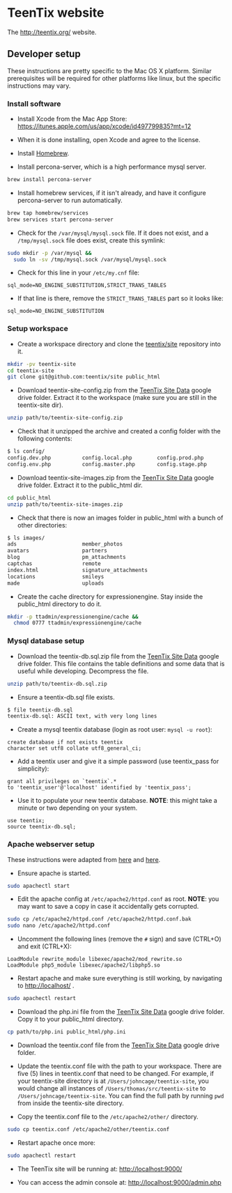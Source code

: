TeenTix website
===============

The http://teentix.org/ website.

Developer setup
---------------

These instructions are pretty specific to the Mac OS X platform. Similar
prerequisites will be required for other platforms like linux, but the specific
instructions may vary.

### Install software

* Install Xcode from the Mac App Store: https://itunes.apple.com/us/app/xcode/id497799835?mt=12

* When it is done installing, open Xcode and agree to the license.

* Install [Homebrew](http://brew.sh/).

* Install percona-server, which is a high performance mysql server.

```bash
brew install percona-server
```

* Install homebrew services, if it isn't already, and have it configure
  percona-server to run automatically.

```bash
brew tap homebrew/services
brew services start percona-server
```

* Check for the `/var/mysql/mysql.sock` file. If it does not exist, and a
  `/tmp/mysql.sock` file does exist, create this symlink:

```bash
sudo mkdir -p /var/mysql &&
  sudo ln -sv /tmp/mysql.sock /var/mysql/mysql.sock
```

* Check for this line in your `/etc/my.cnf` file:

```
sql_mode=NO_ENGINE_SUBSTITUTION,STRICT_TRANS_TABLES 
```

* If that line is there, remove the `STRICT_TRANS_TABLES` part so it looks like:

```
sql_mode=NO_ENGINE_SUBSTITUTION
```

### Setup workspace

* Create a workspace directory and clone the [teentix/site][repo] repository
  into it.

```bash
mkdir -pv teentix-site
cd teentix-site
git clone git@github.com:teentix/site public_html
```

[repo]: https://github.com/teentix/site

* Download teentix-site-config.zip from the [TeenTix Site Data][drivedir]
  google drive folder. Extract it to the workspace (make sure you are still in
  the teentix-site dir).

```bash
unzip path/to/teentix-site-config.zip
```

* Check that it unzipped the archive and created a config folder with the
  following contents:

```bash
$ ls config/
config.dev.php          config.local.php        config.prod.php
config.env.php          config.master.php       config.stage.php
```

* Download teentix-site-images.zip from the [TeenTix Site Data][drivedir] google drive folder. Extract it to the public_html dir.

```bash
cd public_html
unzip path/to/teentix-site-images.zip
```

* Check that there is now an images folder in public_html with a bunch of other
  directories:

```bash
$ ls images/
ads                     member_photos
avatars                 partners
blog                    pm_attachments
captchas                remote
index.html              signature_attachments
locations               smileys
made                    uploads
```

* Create the cache directory for expressionengine. Stay inside the public_html
  directory to do it.

```bash
mkdir -p ttadmin/expressionengine/cache &&
  chmod 0777 ttadmin/expressionengine/cache
```

[drivedir]: https://drive.google.com/drive/u/0/folders/0BzNmvIuHmoknWkRFRkZZVHQ2NlE

### Mysql database setup

* Download the teentix-db.sql.zip file from the [TeenTix Site Data][drivedir]
  google drive folder. This file contains the table definitions and some data
  that is useful while developing. Decompress the file.

```bash
unzip path/to/teentix-db.sql.zip
```

* Ensure a teentix-db.sql file exists.

```bash
$ file teentix-db.sql
teentix-db.sql: ASCII text, with very long lines
```

* Create a mysql teentix database (login as root user: `mysql -u root`):

```mysql
create database if not exists teentix
character set utf8 collate utf8_general_ci;
```

* Add a teentix user and give it a simple password (use teentix_pass for
  simplicity):

```mysql
grant all privileges on `teentix`.*
to 'teentix_user'@'localhost' identified by 'teentix_pass';
```

* Use it to populate your new teentix database. **NOTE**: this might take a
  minute or two depending on your system.

```mysql
use teentix;
source teentix-db.sql;
```

### Apache webserver setup

These instructions were adapted from [here][apache1] and [here][apache2].

[apache1]: http://coolestguidesontheplanet.com/get-apache-mysql-php-and-phpmyadmin-working-on-osx-10-11-el-capitan/
[apache2]: http://jason.pureconcepts.net/2015/10/install-apache-php-mysql-mac-os-x-el-capitan/

* Ensure apache is started.

```bash
sudo apachectl start
```

* Edit the apache config at `/etc/apache2/httpd.conf` as root. **NOTE**: you
  may want to save a copy in case it accidentally gets corrupted.

```bash
sudo cp /etc/apache2/httpd.conf /etc/apache2/httpd.conf.bak
sudo nano /etc/apache2/httpd.conf
```

* Uncomment the following lines (remove the `#` sign) and save (CTRL+O) and
  exit (CTRL+X):

```
LoadModule rewrite_module libexec/apache2/mod_rewrite.so
LoadModule php5_module libexec/apache2/libphp5.so
```

* Restart apache and make sure everything is still working, by navigating to
  [http://localhost/](http://localhost/) .

```bash
sudo apachectl restart
```

* Download the php.ini file from the [TeenTix Site Data][drivedir] google drive
  folder. Copy it to your public_html directory.

```bash
cp path/to/php.ini public_html/php.ini
```

* Download the teentix.conf file from the [TeenTix Site Data][drivedir] google
  drive folder.

* Update the teentix.conf file with the path to your workspace. There are five
  (5) lines in teentix.conf that need to be changed. For example, if your
  teentix-site directory is at `/Users/johncage/teentix-site`, you would change
  all instances of `/Users/thomas/src/teentix-site` to
  `/Users/johncage/teentix-site`. You can find the full path by running `pwd`
  from inside the teentix-site directory.

* Copy the teentix.conf file to the `/etc/apache2/other/` directory.

```bash
sudo cp teentix.conf /etc/apache2/other/teentix.conf
```

* Restart apache once more:

```bash
sudo apachectl restart
```

* The TeenTix site will be running at: [http://localhost:9000/](http://localhost:9000/)

* You can access the admin console at: [http://localhost:9000/admin.php](http://localhost:9000/admin.php)
